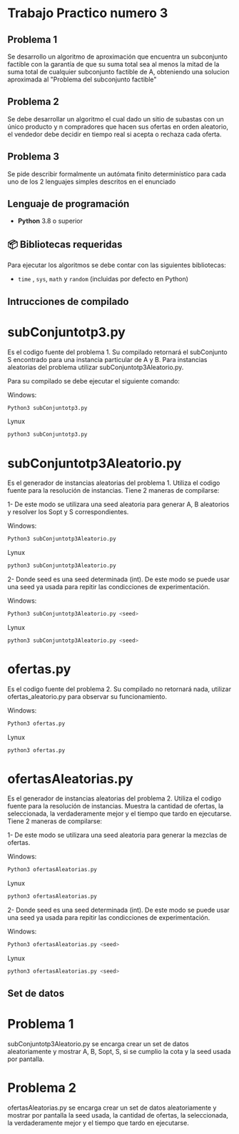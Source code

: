 # Trabajo Practico numero 3
## Problema 1
Se desarrollo un algoritmo de aproximación que encuentra un subconjunto factible con la garantía de que su suma total sea al menos la mitad de la suma total de cualquier subconjunto factible de A,
obteniendo una solucion aproximada al "Problema del subconjunto factible"

## Problema 2

Se debe desarrollar un algoritmo el cual dado un sitio de subastas con un único producto y n compradores que hacen sus ofertas en orden aleatorio, el vendedor debe decidir en tiempo real si acepta o rechaza cada oferta.

## Problema 3

Se pide describir formalmente un autómata finito determinístico para cada uno de los 2 lenguajes simples descritos en el enunciado

## Lenguaje de programación

- **Python** 3.8 o superior

## 📦 Bibliotecas requeridas

Para ejecutar los algoritmos se debe contar con las siguientes bibliotecas:

- `time` , `sys`, `math` y `random` (incluidas por defecto en Python)

## Intrucciones de compilado

# subConjuntotp3.py

Es el codigo fuente del problema 1. Su compilado retornará el subConjunto S encontrado para una instancia particular de A y B.
Para instancias aleatorias del problema utilizar subConjuntotp3Aleatorio.py.

Para su compilado se debe ejecutar el siguiente comando:

Windows:
```bash Windows
Python3 subConjuntotp3.py
```
Lynux
```bash Lynux
python3 subConjuntotp3.py
```

# subConjuntotp3Aleatorio.py

Es el generador de instancias aleatorias del problema 1.
Utiliza el codigo fuente para la resolución de instancias.
Tiene 2 maneras de compilarse:


1- De este modo se utilizara una seed aleatoria para generar A, B aleatorios y resolver los Sopt y S correspondientes.


Windows:
```bash Windows
Python3 subConjuntotp3Aleatorio.py
```
Lynux
```bash Lynux
python3 subConjuntotp3Aleatorio.py
```

2- Donde seed es una seed determinada (int). De este modo se puede usar una seed ya usada para repitir las condicciones de experimentación.

Windows:
```bash Windows
Python3 subConjuntotp3Aleatorio.py <seed>
```
Lynux
```bash Lynux
python3 subConjuntotp3Aleatorio.py <seed>
```

# ofertas.py

Es el codigo fuente del problema 2.  Su compilado no retornará nada, utilizar ofertas_aleatorio.py para observar su funcionamiento.

Windows:
```bash Windows
Python3 ofertas.py
```
Lynux
```bash Lynux
python3 ofertas.py
```

# ofertasAleatorias.py

Es el generador de instancias aleatorias del problema 2.
Utiliza el codigo fuente para la resolución de instancias. Muestra la cantidad de ofertas, la seleccionada, la verdaderamente mejor y el tiempo que tardo en ejecutarse.
Tiene 2 maneras de compilarse:


1- De este modo se utilizara una seed aleatoria para generar la mezclas de ofertas.


Windows:
```bash Windows
Python3 ofertasAleatorias.py
```
Lynux
```bash Lynux
python3 ofertasAleatorias.py
```

2- Donde seed es una seed determinada (int). De este modo se puede usar una seed ya usada para repitir las condicciones de experimentación.

Windows:
```bash Windows
Python3 ofertasAleatorias.py <seed>
```
Lynux
```bash Lynux
python3 ofertasAleatorias.py <seed>
```

## Set de datos

# Problema 1

subConjuntotp3Aleatorio.py se encarga crear un set de datos aleatoriamente y mostrar A, B, Sopt, S, si se cumplio la cota y la seed usada por pantalla.

# Problema 2

ofertasAleatorias.py se encarga crear un set de datos aleatoriamente y mostrar por pantalla la seed usada, la cantidad de ofertas, la seleccionada, la verdaderamente mejor y el tiempo que tardo en ejecutarse.


